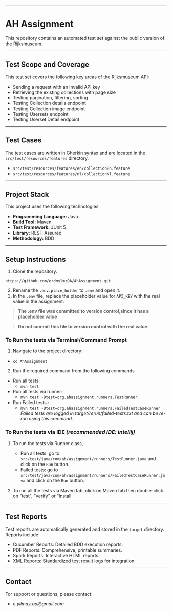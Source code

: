 
---

# AH Assignment


This repository contains an automated test set against the public version of the Rijksmuseum.

---
## Test Scope and Coverage

This test set covers the following key areas of the Rijksmuseum API:
* Sending a request with an Invalid API key
* Retrieving the existing collections with page size
* Testing pagination, filtering, sorting
* Testing Collection details endpoint
* Testing Collection image endpoint
* Testing Usersets endpoint
* Testing Userset Detail endpoint
---
## Test Cases

The test cases are written in Gherkin syntax and are located in the `src/test/resources/features` directory.
* `src/test/resources/features/en/collectionEn.feature`
* `src/test/resources/features/nl/collectionNl.feature`

---
## Project Stack

This project uses the following technologies:

* **Programming Language:** Java
* **Build Tool:** Maven
* **Test Framework:** JUnit 5
* **Library:** REST-Assured
* **Methodology:** BDD
---

## Setup Instructions
1. Clone the repository.
```
https://github.com/erdmylmzQA/AhAssignment.git
```
2. Rename the `.env.place_holder` to `.env` and open it.
3. In the `.env` file, replace the placeholder value for `API_KEY` with the real value in the assignment.

> **The .env file was committed to version control,since it has a placeholder value**

> **Do not commit this file to version control with the real value.**

### To Run the tests via Terminal/Command Prompt
1. Navigate to the project directory:
* ``` 
  cd AhAssignment
  ```
2. Run the required command from the following commands

* Run all tests:
    * `mvn test`
* Run all tests via runner:
    * `mvn test -Dtest=org.ahassignment.runners.TestRunner`
* Run Failed tests :
    * `mvn test -Dtest=org.ahassignment.runners.FailedTestCaseRunner`
      _Failed tests are logged in target/rerun/failed-tests.txt and can be re-run using this command._

### To Run the tests via IDE _(recommended IDE: intellij)_

1. To run the tests via Runner class,
    * Run all tests: go to `src/test/java/com/ah/assignment/runners/TestRunner.java` and click on the `Run` button.
    * Failed tests: go to `src/test/java/com/ah/assignment/runners/FailedTestCaseRunner.java` and click on the `Run` button.
   
2. To run all the tests via Maven tab, click on Maven tab then double-click on "test", "verify" or "install.

---
## Test Reports
Test reports are automatically generated and stored in the `target` directory. Reports include:
* Cucumber Reports: Detailed BDD execution reports.
* PDF Reports: Comprehensive, printable summaries.
* Spark Reports: Interactive HTML reports.
* XML Reports: Standardized test result logs for integration.

---
## Contact
For support or questions, please contact:
* _e.yilmaz.qa@gmail.com_